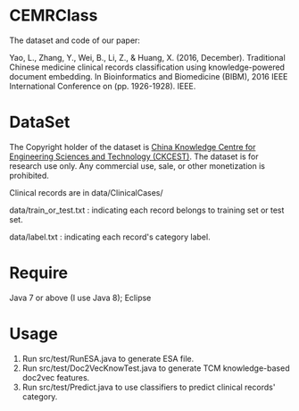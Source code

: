 # CEMRClass

The dataset and code of our paper:

Yao, L., Zhang, Y., Wei, B., Li, Z., & Huang, X. (2016, December). Traditional Chinese medicine clinical records classification using knowledge-powered document embedding. In Bioinformatics and Biomedicine (BIBM), 2016 IEEE International Conference on (pp. 1926-1928). IEEE.

# DataSet

The Copyright holder of the dataset is [China Knowledge
Centre for Engineering Sciences and Technology (CKCEST)](http://zcy.ckcest.cn/tcm/). The dataset is for research use only. Any commercial use, sale, or other monetization is prohibited.

Clinical records are in data/ClinicalCases/

data/train_or_test.txt : indicating each record belongs to training set or test set.

data/label.txt : indicating each record's category label.

# Require

Java 7 or above (I use Java 8); Eclipse

# Usage

1. Run src/test/RunESA.java to generate ESA file.
2. Run src/test/Doc2VecKnowTest.java to generate TCM knowledge-based doc2vec features.
3. Run src/test/Predict.java to use classifiers to predict clinical records' category.
